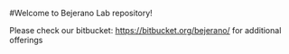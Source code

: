 #Welcome to Bejerano Lab repository!

Please check our bitbucket: https://bitbucket.org/bejerano/ for additional offerings
